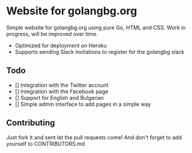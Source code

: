 # Website for golangbg.org
Simple website for golangbg.org using pure Go, HTML and CSS. Work in progress, will be improved over time. 

* Optimized for deployment on Heroku
* Supports sending Slack invitations to register for the golangbg slack

## Todo
- [] Integration with the Twitter account
- [] Integration with the Facebook page
- [] Support for English and Bulgarian
- [] Simple admin interface to add pages in a simple way

## Contributing
Just fork it and sent let the pull requests come!
And don't forget to add yourself to CONTRIBUTORS.md
